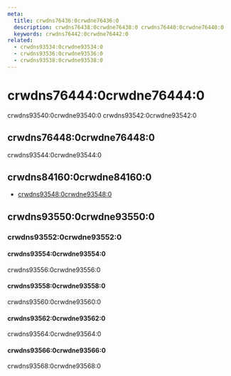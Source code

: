 ```yaml
---
meta:
  title: crwdns76436:0crwdne76436:0
  description: crwdns76438:0crwdne76438:0 crwdns76440:0crwdne76440:0
  keywords: crwdns76442:0crwdne76442:0
related:
  - crwdns93534:0crwdne93534:0
  - crwdns93536:0crwdne93536:0
  - crwdns93538:0crwdne93538:0
---
```


# crwdns76444:0crwdne76444:0

crwdns93540:0crwdne93540:0 crwdns93542:0crwdne93542:0

<entry-ad />

## crwdns76448:0crwdne76448:0

crwdns93544:0crwdne93544:0

<example file="v-snackbar/usage" />

## crwdns84160:0crwdne84160:0

- [crwdns93548:0crwdne93548:0](crwdns93546:0crwdne93546:0)

## crwdns93550:0crwdne93550:0

### crwdns93552:0crwdne93552:0

#### crwdns93554:0crwdne93554:0

crwdns93556:0crwdne93556:0

<example file="v-snackbar/prop-multi-line" />

#### crwdns93558:0crwdne93558:0

crwdns93560:0crwdne93560:0

<example file="v-snackbar/prop-timeout" />

#### crwdns93562:0crwdne93562:0

crwdns93564:0crwdne93564:0

<example file="v-snackbar/prop-variants" />

#### crwdns93566:0crwdne93566:0

crwdns93568:0crwdne93568:0

<example file="v-snackbar/prop-vertical" />

<backmatter />
